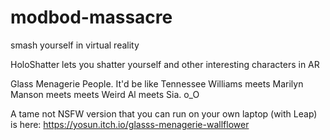 # modbod-massacre
smash yourself in virtual reality 

HoloShatter lets you shatter yourself and other interesting characters in AR 

Glass Menagerie People. It'd be like Tennessee Williams meets Marilyn Manson meets meets Weird Al meets Sia. o_O

A tame not NSFW version that you can run on your own laptop (with Leap) is here: 
https://yosun.itch.io/glasss-menagerie-wallflower 
